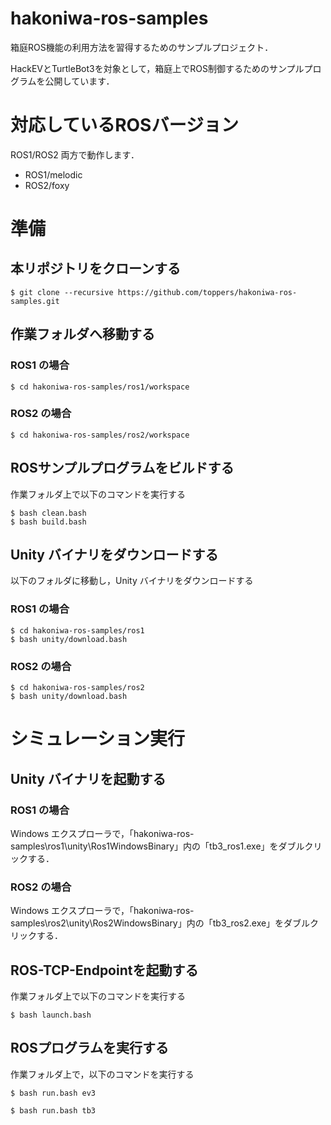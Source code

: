 # hakoniwa-ros-samples

箱庭ROS機能の利用方法を習得するためのサンプルプロジェクト．

HackEVとTurtleBot3を対象として，箱庭上でROS制御するためのサンプルプログラムを公開しています．

# 対応しているROSバージョン
ROS1/ROS2 両方で動作します．

* ROS1/melodic
* ROS2/foxy

# 準備
## 本リポジトリをクローンする

```
$ git clone --recursive https://github.com/toppers/hakoniwa-ros-samples.git
```

## 作業フォルダへ移動する

### ROS1 の場合

```
$ cd hakoniwa-ros-samples/ros1/workspace
```

### ROS2 の場合

```
$ cd hakoniwa-ros-samples/ros2/workspace
```

## ROSサンプルプログラムをビルドする

作業フォルダ上で以下のコマンドを実行する

```
$ bash clean.bash
$ bash build.bash
```

## Unity バイナリをダウンロードする

以下のフォルダに移動し，Unity バイナリをダウンロードする

### ROS1 の場合

```
$ cd hakoniwa-ros-samples/ros1
$ bash unity/download.bash
```

### ROS2 の場合

```
$ cd hakoniwa-ros-samples/ros2
$ bash unity/download.bash
```

# シミュレーション実行

## Unity バイナリを起動する

### ROS1 の場合

Windows エクスプローラで，「hakoniwa-ros-samples\ros1\unity\Ros1WindowsBinary」内の「tb3_ros1.exe」をダブルクリックする．

### ROS2 の場合

Windows エクスプローラで，「hakoniwa-ros-samples\ros2\unity\Ros2WindowsBinary」内の「tb3_ros2.exe」をダブルクリックする．


## ROS-TCP-Endpointを起動する

作業フォルダ上で以下のコマンドを実行する

```
$ bash launch.bash
```

## ROSプログラムを実行する
作業フォルダ上で，以下のコマンドを実行する

```
$ bash run.bash ev3
```

```
$ bash run.bash tb3
```


